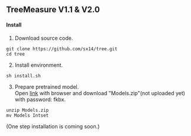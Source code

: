 ## TreeMeasure V1.1 & V2.0
#### Install
1. Download source code.
```
git clone https://github.com/sx14/tree.git
cd tree
 ```
2. Install environment.
 ```
sh install.sh
```
3. Prepare pretrained model.  
Open [link](https://pan.baidu.com/s/1SOMj9Ou3YHBf4MMJZ0SZ9A) with browser and download "Models.zip"(not uploaded yet) with password: fkbx.
 ```
unzip Models.zip
mv Models Intset
```
(One step installation is coming soon.)